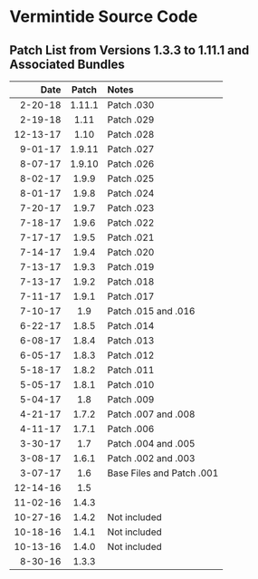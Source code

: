 # Vermintide Source Code

Patch List from Versions 1.3.3 to 1.11.1 and Associated Bundles
-------------------------------------------------------------

Date      |  Patch  | Notes
--------: | :-----: | :--------------
2-20-18   |  1.11.1 | Patch .030
2-19-18   |  1.11   | Patch .029
12-13-17  |  1.10   | Patch .028
9-01-17   |  1.9.11 | Patch .027
8-07-17   |  1.9.10 | Patch .026
8-02-17   |  1.9.9  | Patch .025
8-01-17   |  1.9.8  | Patch .024
7-20-17   |  1.9.7  | Patch .023
7-18-17   |  1.9.6  | Patch .022
7-17-17   |  1.9.5  | Patch .021
7-14-17   |  1.9.4  | Patch .020
7-13-17   |  1.9.3  | Patch .019
7-13-17   |  1.9.2  | Patch .018
7-11-17   |  1.9.1  | Patch .017
7-10-17   |  1.9    | Patch .015 and .016
6-22-17   |  1.8.5  | Patch .014
6-08-17   |  1.8.4  | Patch .013
6-05-17   |  1.8.3  | Patch .012
5-18-17   |  1.8.2  | Patch .011
5-05-17   |  1.8.1  | Patch .010
5-04-17   |  1.8    | Patch .009
4-21-17   |  1.7.2  | Patch .007 and .008
4-11-17   |  1.7.1  | Patch .006
3-30-17   |  1.7    | Patch .004 and .005
3-08-17   |  1.6.1  | Patch .002 and .003
3-07-17   |  1.6    | Base Files and Patch .001
12-14-16  |  1.5    | 
11-02-16  |  1.4.3  | 
10-27-16  |  1.4.2  | Not included   
10-18-16  |  1.4.1  | Not included   
10-13-16  |  1.4.0  | Not included
8-30-16   |  1.3.3  | 